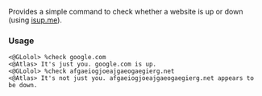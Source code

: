 Provides a simple command to check whether a website is up or down (using [isup.me](http://isup.me)).

### Usage
```
<@GLolol> %check google.com
<@Atlas> It's just you. google.com is up.
<@GLolol> %check afgaeiogjoeajgaeogaegierg.net
<@Atlas> It's not just you. afgaeiogjoeajgaeogaegierg.net appears to be down.
```

